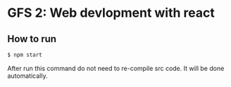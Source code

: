 # GFS 2: Web devlopment with react

## How to run 
```sh
$ npm start
```
After run this command do not need to re-compile src code. It will be done
automatically.
